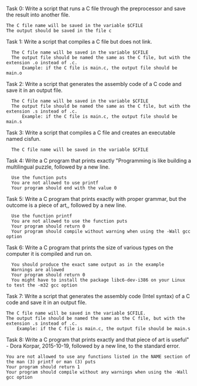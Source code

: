 Task 0:
Write a script that runs a C file through the preprocessor and save the result into another file.

    The C file name will be saved in the variable $CFILE
    The output should be saved in the file c

Task 1:
Write a script that compiles a C file but does not link.

      The C file name will be saved in the variable $CFILE
      The output file should be named the same as the C file, but with the extension .o instead of .c.
      	  Example: if the C file is main.c, the output file should be main.o

Task 2:
Write a script that generates the assembly code of a C code and save it in an output file.

      The C file name will be saved in the variable $CFILE
      The output file should be named the same as the C file, but with the extension .s instead of .c.
      	  Example: if the C file is main.c, the output file should be main.s

Task 3:
Write a script that compiles a C file and creates an executable named cisfun.

      The C file name will be saved in the variable $CFILE

Task 4:
Write a C program that prints exactly "Programming is like building a multilingual puzzle, followed by a new line.

      Use the function puts
      You are not allowed to use printf
      Your program should end with the value 0

Task 5:
Write a C program that prints exactly with proper grammar, but the outcome is a piece of art,, followed by a new line.

      Use the function printf
      You are not allowed to use the function puts
      Your program should return 0
      Your program should compile without warning when using the -Wall gcc option

Task 6:
Write a C program that prints the size of various types on the computer it is compiled and run on.

      You should produce the exact same output as in the example
      Warnings are allowed
      Your program should return 0
      You might have to install the package libc6-dev-i386 on your Linux to test the -m32 gcc option

Task 7:
Write a script that generates the assembly code (Intel syntax) of a C code and save it in an output file.

    The C file name will be saved in the variable $CFILE.
    The output file should be named the same as the C file, but with the extension .s instead of .c.
        Example: if the C file is main.c, the output file should be main.s


Task 8:
Write a C program that prints exactly and that piece of art is useful" - Dora Korpar, 2015-10-19, followed by a new line, to the standard error.

    You are not allowed to use any functions listed in the NAME section of the man (3) printf or man (3) puts
    Your program should return 1
    Your program should compile without any warnings when using the -Wall gcc option
